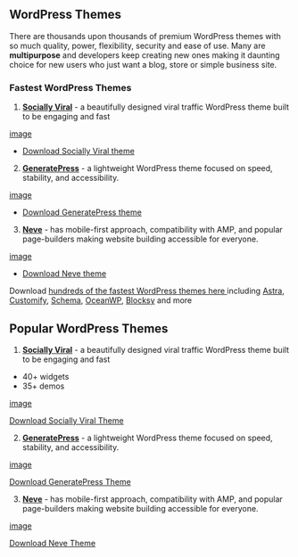 ## WordPress Themes
There are thousands upon thousands of premium WordPress themes with so much quality, power, flexibility, security and ease of use. Many are **multipurpose** and developers keep creating new ones making it daunting choice for new users who just want a blog, store or simple business site. 
### Fastest WordPress Themes
1. <a href="https://demo.mythemeshop.com/s/?theme=SociallyViral" rel="noopener noreferrer" target="_blank">**Socially Viral**</a> - a beautifully designed viral traffic WordPress theme built to be engaging and fast  

[image](https://dummyimage.com/300/Eeeeee/ffffff.jpg&text=TechBrv)

- <a href="https://exe.com" target="_blank" rel="noopener nofollow" >Download Socially Viral theme</a>  

2. <a href="https://generatepress.com/site-library" rel="noopener noreferrer" target="_blank">**GeneratePress**</a> - a lightweight WordPress theme focused on speed, stability, and accessibility.  

[image](https://dummyimage.com/300/Eeeeee/ffffff.jpg&text=TechBrv)

- <a href="https://exe.io" target="_blank" rel="noopener nofollow" >Download GeneratePress theme</a>  

3. <a href="https://themeisle.com/themes/neve/starter-sites" rel="noopener noreferrer" target="_blank">**Neve**</a> - has mobile-first approach, compatibility with AMP, and popular page-builders making website building accessible for everyone.  

[image](https://dummyimage.com/300/eeeeee/ffffff.jpg&text=TechBrv)  

- <a href="https://exe.io" target="_blank" rel="noopener nofollow" >Download Neve theme</a>  

Download <a href="https://sheets.g" target="_blank">hundreds of the fastest WordPress themes here </a> including <a href="https://wpastra.com/starter-templates" target="_blank" rel="noopener noreferrer" >Astra</a>,  <a href="https://pressmaximum.com/customify/site-library" target="_blank" rel="noopener noreferrer">Customify</a>, <a href="https://demo.mythemeshop.com/s/?theme=Schema" target="_blank" rel="noopener noreferrer" >Schema</a>, <a href="https://oceanwp.org/demos/" target="_blank" rel="noopener noreferrer" >OceanWP</a>, <a href="https://creativethemes.com/blocksy/starter-sites/" target="_blank" rel="noopener noreferrer">Blocksy</a> and more

## Popular WordPress Themes
1. <a href="https://demo.mythemeshop.com/s/?theme=SociallyViral" rel="noopener noreferrer" target="_blank">**Socially Viral**</a> - a beautifully designed viral traffic WordPress theme built to be engaging and fast
- 40+ widgets
- 35+ demos  

[image](https://dummyimage.com/300/Eeeeee/ffffff.jpg&text=TechBrv)  

<a href="https://exe.com" target="_blank" rel="noopener nofollow" >Download Socially Viral Theme</a>  

2. <a href="https://generatepress.com/site-library" rel="noopener noreferrer" target="_blank">**GeneratePress**</a> - a lightweight WordPress theme focused on speed, stability, and accessibility.  

[image](https://dummyimage.com/300/Eeeeee/ffffff.jpg&text=TechBrv)  

<a href="https://exe.io" target="_blank" rel="noopener nofollow" >Download GeneratePress Theme</a>  

3. <a href="https://themeisle.com/themes/neve/starter-sites" rel="noopener noreferrer" target="_blank">**Neve**</a> - has mobile-first approach, compatibility with AMP, and popular page-builders making website building accessible for everyone.  

[image](https://dummyimage.com/300/Eeeeee/ffffff.jpg&text=TechBrv)  

<a href="https://exe.io" target="_blank" rel="noopener nofollow" >Download Neve Theme</a>  
